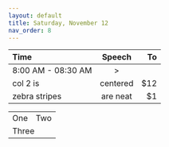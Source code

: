 ```yaml
---
layout: default
title: Saturday, November 12
nav_order: 8
---
```


| Time        | Speech           | To  |
| :------------- |:-------------:| -----:|
| 8:00 AM - 08:30 AM  | > | |
| col 2 is      | centered      |   $12 |
| zebra stripes | are neat      |    $1 |

<table>
  <tr>
    <td>One</td>
    <td>Two</td>
  </tr>
  <tr>
    <td colspan="2">Three</td>
  </tr>
</table>